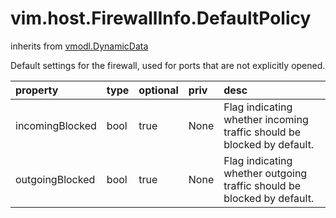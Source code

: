 vim.host.FirewallInfo.DefaultPolicy
===================================
inherits from [vmodl.DynamicData](docs/vmodl.DynamicData.md)


Default settings for the firewall, used for ports   that are not explicitly opened.

| property | type | optional | priv | desc |
|:---------|:-----|:---------|:-----|:-----|
| incomingBlocked | bool | true | None | Flag indicating whether incoming traffic should be blocked by default. |
| outgoingBlocked | bool | true | None | Flag indicating whether outgoing traffic should be blocked by default. |


